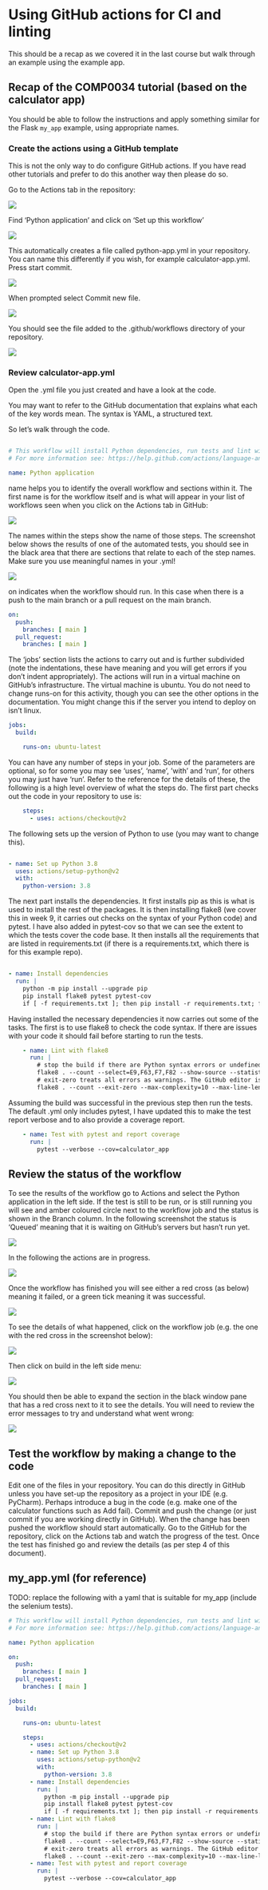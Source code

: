 # Using GitHub actions for CI and linting

This should be a recap as we covered it in the last course but walk through an example using the example app.

## Recap of the COMP0034 tutorial (based on the calculator app)

You should be able to follow the instructions and apply something similar for the Flask `my_app` example, using
appropriate names.

### Create the actions using a GitHub template

This is not the only way to do configure GitHub actions. If you have read other tutorials and prefer to do this another
way then please do so.

Go to the Actions tab in the repository:

![](img/1.png)

Find ‘Python application’ and click on ‘Set up this workflow’

![](img/2.png)

This automatically creates a file called python-app.yml in your repository. You can name this differently if you wish,
for example calculator-app.yml. Press start commit.

![](img/3.png)  

When prompted select Commit new file.

![](img/4.png)  

You should see the file added to the .github/workflows directory of your repository.

![](img/5.png)

### Review calculator-app.yml

Open the .yml file you just created and have a look at the code.

You may want to refer to the GitHub documentation that explains what each of the key words mean. The syntax is YAML, a
structured text.

So let’s walk through the code.

```yaml

# This workflow will install Python dependencies, run tests and lint with a single version of Python
# For more information see: https://help.github.com/actions/language-and-framework-guides/using-python-with-github-actions

name: Python application
```

name helps you to identify the overall workflow and sections within it. The first name is for the workflow itself and is
what will appear in your list of workflows seen when you click on the Actions tab in GitHub:

![](img/6.png)

The names within the steps show the name of those steps. The screenshot below shows the results of one of the automated
tests, you should see in the black area that there are sections that relate to each of the step names. Make sure you use
meaningful names in your .yml!

![](img/7.png)

on indicates when the workflow should run. In this case when there is a push to the main branch or a pull request on the
main branch.

```yaml
on:
  push:
    branches: [ main ]
  pull_request:
    branches: [ main ]
```

The ‘jobs’ section lists the actions to carry out and is further subdivided (note the indentations, these have meaning
and you will get errors if you don’t indent appropriately). The actions will run in a virtual machine on GitHub’s
infrastructure. The virtual machine is ubuntu. You do not need to change runs-on for this activity, though you can see
the other options in the documentation. You might change this if the server you intend to deploy on isn’t linux.

```yaml
jobs:
  build:

    runs-on: ubuntu-latest
```

You can have any number of steps in your job. Some of the parameters are optional, so for some you may see ‘uses’,
‘name’, ’with’ and ‘run’, for others you may just have ‘run’. Refer to the reference for the details of these, the
following is a high level overview of what the steps do. The first part checks out the code in your repository to use
is:

```yaml
    steps:
      - uses: actions/checkout@v2
```

The following sets up the version of Python to use (you may want to change this).

```yaml

- name: Set up Python 3.8
  uses: actions/setup-python@v2
  with:
    python-version: 3.8
```

The next part installs the dependencies. It first installs pip as this is what is used to install the rest of the
packages. It is then installing flake8 (we cover this in week 9, it carries out checks on the syntax of your Python
code) and pytest. I have also added in pytest-cov so that we can see the extent to which the tests cover the code base.
It then installs all the requirements that are listed in requirements.txt (if there is a requirements.txt, which there
is for this example repo).

```yaml

- name: Install dependencies
  run: |
    python -m pip install --upgrade pip
    pip install flake8 pytest pytest-cov
    if [ -f requirements.txt ]; then pip install -r requirements.txt; fi
```

Having installed the necessary dependencies it now carries out some of the tasks. The first is to use flake8 to check
the code syntax. If there are issues with your code it should fail before starting to run the tests.

```yaml
    - name: Lint with flake8
      run: |
        # stop the build if there are Python syntax errors or undefined names
        flake8 . --count --select=E9,F63,F7,F82 --show-source --statistics
        # exit-zero treats all errors as warnings. The GitHub editor is 127 chars wide
        flake8 . --count --exit-zero --max-complexity=10 --max-line-length=127 –statistics
```

Assuming the build was successful in the previous step then run the tests. The default .yml only includes pytest, I have
updated this to make the test report verbose and to also provide a coverage report.

```yaml
    - name: Test with pytest and report coverage
      run: |
        pytest --verbose --cov=calculator_app
```

## Review the status of the workflow

To see the results of the workflow go to Actions and select the Python application in the left side. If the test is
still to be run, or is still running you will see and amber coloured circle next to the workflow job and the status is
shown in the Branch column. In the following screenshot the status is ‘Queued’ meaning that it is waiting on GitHub’s
servers but hasn’t run yet.

![](img/8.png)

In the following the actions are in progress.

![](img/9.png)

Once the workflow has finished you will see either a red cross (as below)
meaning it failed, or a green tick meaning it was successful.

![](img/10.png)

To see the details of what happened, click on the workflow job (e.g. the one with the red cross in the screenshot
below):

![](img/11.png)

Then click on build in the left side menu:

![](img/12.png)

You should then be able to expand the section in the black window pane that has a red cross next to it to see the
details. You will need to review the error messages to try and understand what went wrong:

![](img/13.png)

## Test the workflow by making a change to the code

Edit one of the files in your repository. You can do this directly in GitHub unless you have set-up the repository as a
project in your IDE (e.g. PyCharm). Perhaps introduce a bug in the code (e.g. make one of the calculator functions such
as Add fail). Commit and push the change (or just commit if you are working directly in GitHub). When the change has
been pushed the workflow should start automatically. Go to the GitHub for the repository, click on the Actions tab and
watch the progress of the test. Once the test has finished go and review the details (as per step 4 of this document).

## my_app.yml (for reference)

TODO: replace the following with a yaml that is suitable for my_app (include the selenium tests).

```yaml
# This workflow will install Python dependencies, run tests and lint with a single version of Python
# For more information see: https://help.github.com/actions/language-and-framework-guides/using-python-with-github-actions

name: Python application

on:
  push:
    branches: [ main ]
  pull_request:
    branches: [ main ]

jobs:
  build:

    runs-on: ubuntu-latest

    steps:
      - uses: actions/checkout@v2
      - name: Set up Python 3.8
        uses: actions/setup-python@v2
        with:
          python-version: 3.8
      - name: Install dependencies
        run: |
          python -m pip install --upgrade pip
          pip install flake8 pytest pytest-cov
          if [ -f requirements.txt ]; then pip install -r requirements.txt; fi
      - name: Lint with flake8
        run: |
          # stop the build if there are Python syntax errors or undefined names
          flake8 . --count --select=E9,F63,F7,F82 --show-source --statistics
          # exit-zero treats all errors as warnings. The GitHub editor is 127 chars wide
          flake8 . --count --exit-zero --max-complexity=10 --max-line-length=127 --statistics
      - name: Test with pytest and report coverage
        run: |
          pytest --verbose --cov=calculator_app
```